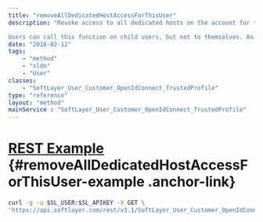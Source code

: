 ```yaml
---
title: "removeAllDedicatedHostAccessForThisUser"
description: "Revoke access to all dedicated hosts on the account for this user. The user will only be allowed to see and access devices in both the portal and the API to which they have been granted access.  If the user's account has devices to which the user has not been granted access or the access has been revoked, then 'not found' exceptions are thrown if the user attempts to access any of these devices. If the current user does not have administrative privileges over this user, an inadequate permissions exception will get thrown. 

Users can call this function on child users, but not to themselves. An account's master has access to all users permissions on their account. "
date: "2018-02-12"
tags:
    - "method"
    - "sldn"
    - "User"
classes:
    - "SoftLayer_User_Customer_OpenIdConnect_TrustedProfile"
type: "reference"
layout: "method"
mainService : "SoftLayer_User_Customer_OpenIdConnect_TrustedProfile"
---
```


# [REST Example](#removeAllDedicatedHostAccessForThisUser-example) <a href="/article/rest/"><i class="fas fa-question"></i></a> {#removeAllDedicatedHostAccessForThisUser-example .anchor-link} 
```bash
curl -g -u $SL_USER:$SL_APIKEY -X GET \
'https://api.softlayer.com/rest/v3.1/SoftLayer_User_Customer_OpenIdConnect_TrustedProfile/{SoftLayer_User_Customer_OpenIdConnect_TrustedProfileID}/removeAllDedicatedHostAccessForThisUser'
```
